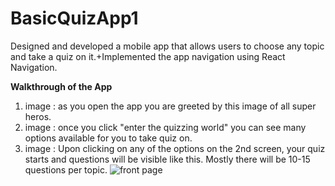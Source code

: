 # BasicQuizApp1
Designed and developed a mobile app that allows users to choose any topic and take a quiz on it.+Implemented the app navigation using React Navigation.

**Walkthrough of the App**

1. image : as you open the app you are greeted by this image of all super heros.
1. image : once you click "enter the quizzing world" you can see many options available for you to take quiz on.
1. image :  Upon clicking on any of the options on the 2nd screen, your quiz starts and questions will be visible like this. Mostly there will be 10-15 questions per topic.
![front page](https://github.com/m3g4n127001/BasicQuizApp1/blob/main/assets/app%20ss/1-2.png)
